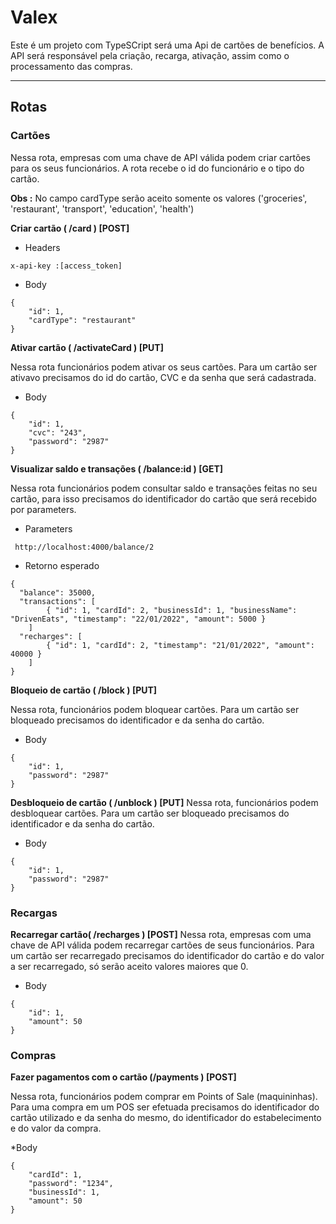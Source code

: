 # Valex
 Este é um projeto com TypeSCript será uma Api de cartões de benefícios. A API será responsável pela criação, recarga, ativação, assim como o processamento das compras.
___
## Rotas
### Cartões
Nessa rota, empresas com uma chave de API válida podem criar cartões para os seus funcionários. A rota recebe o id do funcionário e o tipo do cartão.

**Obs :** No campo cardType serão aceito somente os valores ('groceries', 'restaurant', 'transport', 'education', 'health')

**Criar cartão ( /card ) [POST]**

* Headers

``` x-api-key :[access_token] ``` 

* Body

``` 
{
    "id": 1,
    "cardType": "restaurant"
}
``` 
**Ativar cartão ( /activateCard ) [PUT]**

Nessa rota funcionários podem ativar os seus cartões. Para um cartão ser ativavo precisamos do id do cartão, CVC e da senha que será cadastrada.
* Body
``` 
{
    "id": 1,
    "cvc": "243",
    "password": "2987"
}
```
**Visualizar saldo e transações ( /balance:id ) [GET]**

Nessa rota funcionários podem consultar saldo e transações feitas no seu cartão, para isso precisamos do identificador do cartão que será recebido por parameters.

* Parameters

```  http://localhost:4000/balance/2  ```


* Retorno esperado

```
{
  "balance": 35000,
  "transactions": [
		{ "id": 1, "cardId": 2, "businessId": 1, "businessName": "DrivenEats", "timestamp": "22/01/2022", "amount": 5000 }
	]
  "recharges": [
		{ "id": 1, "cardId": 2, "timestamp": "21/01/2022", "amount": 40000 }
	]
}
```
**Bloqueio de cartão ( /block ) [PUT]**

Nessa rota, funcionários podem bloquear cartões. Para um cartão ser bloqueado precisamos do identificador e da senha do cartão.

* Body

``` 
{
    "id": 1,
    "password": "2987"
}
```
  
  **Desbloqueio de cartão ( /unblock ) [PUT]**
Nessa rota, funcionários podem desbloquear cartões. Para um cartão ser bloqueado precisamos do identificador e da senha do cartão.

* Body

``` 
{
    "id": 1,
    "password": "2987"
}
```
### Recargas 
**Recarregar cartão( /recharges ) [POST]**
Nessa rota, empresas com uma chave de API válida podem recarregar cartões de seus funcionários. Para um cartão ser recarregado precisamos do identificador do cartão e do valor a ser recarregado, só serão aceito valores maiores que 0.

* Body

``` 
{
    "id": 1,
    "amount": 50
}
```
### Compras
**Fazer pagamentos com o cartão 
(/payments ) [POST]**

Nessa rota, funcionários podem comprar em Points of Sale (maquininhas). Para uma compra em um POS ser efetuada precisamos do identificador do cartão utilizado e da senha do mesmo, do identificador do estabelecimento e do valor da compra.

*Body
``` 
{
    "cardId": 1,
    "password": "1234",
    "businessId": 1,
    "amount": 50
}
```

